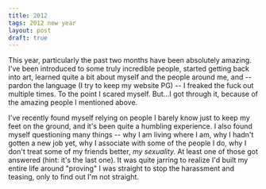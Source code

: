 ```yaml
---
title: 2012
tags: 2012 new year
layout: post
draft: true
---
```


This year, particularly the past two months have been absolutely amazing. I've been introduced to some truly incredible people, started getting back into art, learned quite a bit about myself and the people around me, and -- pardon the language (I try to keep my website PG) -- I freaked the fuck out multiple times. To the point I scared myself. But...I got through it, because of the amazing people I mentioned above.

I've recently found myself relying on people I barely know just to keep my feet on the ground, and it's been quite a humbling experience. I also found myself questioning many things -- why I am living where I am, why I hadn't gotten a new job yet, why I associate with some of the people I do, why I don't treat some of my friends better, _my sexuality._ At least one of those got answered (hint: it's the last one). It was quite jarring to realize I'd built my entire life around "proving" I was straight to stop the harassment and teasing, only to find out I'm not straight.


